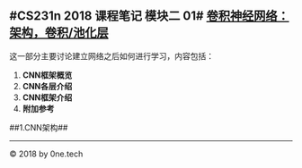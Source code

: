 #CS231n 2018 课程笔记 模块二 01#
[卷积神经网络：架构，卷积/池化层](http://cs231n.github.io/convolutional-networks/)
----------
这一部分主要讨论建立网络之后如何进行学习，内容包括：

1. **CNN框架概览**
2. **CNN各层介绍**
3. **CNN框架介绍**
4. **附加参考**

##1.CNN架构##


---
© 2018 by 0ne.tech